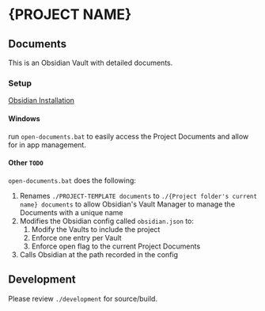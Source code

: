 # {PROJECT NAME}

## Documents

This is an Obsidian Vault with detailed documents.

### Setup

[Obsidian Installation](https://help.obsidian.md/install)

#### Windows

run `open-documents.bat` to easily access the Project Documents and allow for in app management.

#### Other `TODO`

`open-documents.bat` does the following:
1. Renames `./PROJECT-TEMPLATE documents` to `./{Project folder's current name} documents` to allow Obsidian's Vault Manager to manage the Documents with a unique name
2. Modifies the Obsidian config called `obsidian.json` to:
    1. Modify the Vaults to include the project
    2. Enforce one entry per Vault
    3. Enforce open flag to the current Project Documents
3. Calls Obsidian at the path recorded in the config

## Development
Please review ```./development``` for source/build.
